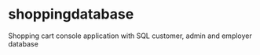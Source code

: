 # shoppingdatabase
Shopping cart console application with SQL customer, admin and employer database
